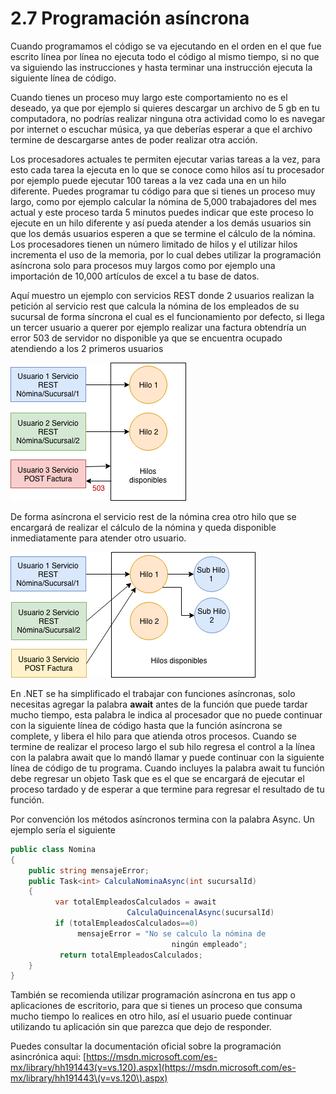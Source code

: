 # 2.7 Programación asíncrona

Cuando programamos el código se va ejecutando en el orden en el que fue escrito línea por línea no ejecuta todo el código al mismo tiempo, si no que va siguiendo las instrucciones y hasta terminar una instrucción ejecuta la siguiente línea de código. &#x20;

Cuando tienes un proceso muy largo este comportamiento no es el deseado, ya que por ejemplo si quieres descargar un archivo de 5 gb en tu computadora, no podrías realizar ninguna otra actividad como lo es navegar por internet o escuchar música, ya que deberías esperar a que el archivo termine de descargarse antes de poder realizar otra acción.&#x20;

Los procesadores actuales te permiten ejecutar varias tareas a la vez, para esto cada tarea la ejecuta en lo que se conoce como hilos así tu procesador por ejemplo puede ejecutar 100 tareas a la vez cada una en un hilo diferente. Puedes programar tu código para que si tienes un proceso muy largo, como por ejemplo calcular la nómina de 5,000 trabajadores del mes actual y este proceso tarda 5 minutos puedes indicar que este proceso lo ejecute en un hilo diferente y así pueda atender a los demás usuarios sin que los demás usuarios esperen a que se termine el cálculo de la nómina. Los procesadores tienen un número limitado de hilos y el utilizar hilos incrementa el uso de la memoria, por lo cual debes utilizar la programación asíncrona solo para procesos muy largos como por ejemplo una importación de 10,000 artículos de excel a tu base de datos.

Aquí muestro un ejemplo con servicios REST donde 2 usuarios realizan la petición al servicio rest que calcula la nómina de los empleados de su sucursal de forma síncrona el cual es el funcionamiento por defecto, si llega un tercer usuario a querer por ejemplo realizar una factura obtendría un error 503 de servidor no disponible ya que se encuentra ocupado atendiendo a los 2 primeros usuarios&#x20;

![Figura 3.9.1 De forma síncrona la petición 3 regresa un error ya que no hay hilos disponibles](../.gitbook/assets/sincrono.png)

De forma asíncrona el servicio rest de la nómina crea otro hilo que se encargará de realizar el cálculo de la nómina y queda disponible inmediatamente para atender otro usuario.

![Figura 3.9.2 De forma asíncrona el hilo 1 crea sub hilos y está disponible inmediatamente](<../.gitbook/assets/subhilos (1).png>)

En .NET se ha simplificado el trabajar con funciones asíncronas, solo necesitas agregar la palabra **await** antes de la función que puede tardar mucho tiempo, esta palabra le indica al procesador que no puede continuar con la siguiente línea de código hasta que la función asíncrona se complete, y libera el hilo para que atienda otros procesos. Cuando se termine de realizar el proceso largo el sub hilo regresa el control a la línea con la palabra await que lo mandó llamar y puede continuar con la siguiente línea de código de tu programa. Cuando incluyes la palabra await tu función debe regresar un objeto Task que es el que se encargará de ejecutar el proceso tardado y de esperar a que termine para regresar el resultado de tu función.

Por convención los métodos asíncronos termina con la palabra Async. Un ejemplo sería el siguiente

```csharp
public class Nomina
{
    public string mensajeError;
    public Task<int> CalculaNominaAsync(int sucursalId)
    {
          var totalEmpleadosCalculados = await
                          CalculaQuincenalAsync(sucursalId)
          if (totalEmpleadosCalculados==0)
               mensajeError = "No se calculo la nómina de 
                                    ningún empleado";
           return totalEmpleadosCalculados;          
    } 
}
```

También se recomienda utilizar programación asíncrona en tus app o aplicaciones de escritorio, para que si tienes un proceso que consuma mucho tiempo lo realices en otro hilo, así el usuario puede continuar utilizando tu aplicación sin que parezca que dejo de responder.

Puedes consultar la documentación oficial sobre la programación asincrónica aqui: [https://msdn.microsoft.com/es-mx/library/hh191443(v=vs.120).aspx](https://msdn.microsoft.com/es-mx/library/hh191443\(v=vs.120\).aspx)

